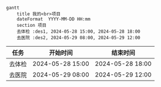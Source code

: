 ```mermaid
gantt
    title 我的<br>项目
    dateFormat  YYYY-MM-DD HH:mm
    section 项目
    去体检 :des1, 2024-05-28 15:00, 2024-05-28 18:00
    去医院 :des2, 2024-05-29 08:00, 2024-05-29 12:00
```
| 任务   | 开始时间              | 结束时间              |
| ------ | ------------------- | ------------------- |
| 去体检 | 2024-05-28 15:00 | 2024-05-28 18:00 |
| 去医院 | 2024-05-29 08:00 | 2024-05-29 12:00 |